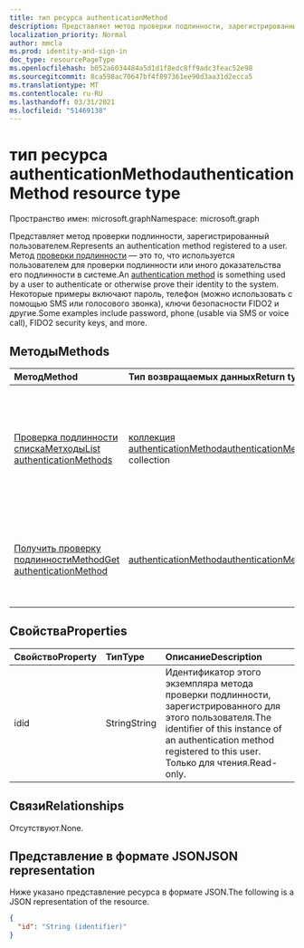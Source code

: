 ```yaml
---
title: тип ресурса authenticationMethod
description: Представляет метод проверки подлинности, зарегистрированный пользователем.
localization_priority: Normal
author: mmcla
ms.prod: identity-and-sign-in
doc_type: resourcePageType
ms.openlocfilehash: b052a6034484a5d1d1f8edc8ff9adc3feac52e98
ms.sourcegitcommit: 8ca598ac70647bf4f897361ee90d3aa31d2ecca5
ms.translationtype: MT
ms.contentlocale: ru-RU
ms.lasthandoff: 03/31/2021
ms.locfileid: "51469138"
---
```

# <a name="authenticationmethod-resource-type"></a><span data-ttu-id="8ff78-103">тип ресурса authenticationMethod</span><span class="sxs-lookup"><span data-stu-id="8ff78-103">authenticationMethod resource type</span></span>

<span data-ttu-id="8ff78-104">Пространство имен: microsoft.graph</span><span class="sxs-lookup"><span data-stu-id="8ff78-104">Namespace: microsoft.graph</span></span>

<span data-ttu-id="8ff78-105">Представляет метод проверки подлинности, зарегистрированный пользователем.</span><span class="sxs-lookup"><span data-stu-id="8ff78-105">Represents an authentication method registered to a user.</span></span> <span data-ttu-id="8ff78-106">Метод [проверки подлинности](/azure/active-directory/authentication/concept-authentication-methods) — это то, что используется пользователем для проверки подлинности или иного доказательства его подлинности в системе.</span><span class="sxs-lookup"><span data-stu-id="8ff78-106">An [authentication method](/azure/active-directory/authentication/concept-authentication-methods) is something used by a user to authenticate or otherwise prove their identity to the system.</span></span> <span data-ttu-id="8ff78-107">Некоторые примеры включают пароль, телефон (можно использовать с помощью SMS или голосового звонка), ключи безопасности FIDO2 и другие.</span><span class="sxs-lookup"><span data-stu-id="8ff78-107">Some examples include password, phone (usable via SMS or voice call), FIDO2 security keys, and more.</span></span>

## <a name="methods"></a><span data-ttu-id="8ff78-108">Методы</span><span class="sxs-lookup"><span data-stu-id="8ff78-108">Methods</span></span>

| <span data-ttu-id="8ff78-109">Метод</span><span class="sxs-lookup"><span data-stu-id="8ff78-109">Method</span></span>       | <span data-ttu-id="8ff78-110">Тип возвращаемых данных</span><span class="sxs-lookup"><span data-stu-id="8ff78-110">Return type</span></span> | <span data-ttu-id="8ff78-111">Описание</span><span class="sxs-lookup"><span data-stu-id="8ff78-111">Description</span></span> |
|:-------------|:------------|:------------|
| [<span data-ttu-id="8ff78-112">Проверка подлинности спискаМетходы</span><span class="sxs-lookup"><span data-stu-id="8ff78-112">List authenticationMethods</span></span>](../api/authentication-list-methods.md) | <span data-ttu-id="8ff78-113">[коллекция authenticationMethod](authenticationmethod.md)</span><span class="sxs-lookup"><span data-stu-id="8ff78-113">[authenticationMethod](authenticationmethod.md) collection</span></span> | <span data-ttu-id="8ff78-114">Ознакомьтесь с свойствами и отношениями всех объектов проверки подлинности **пользователяMethod.**</span><span class="sxs-lookup"><span data-stu-id="8ff78-114">Read the properties and relationships of all of a user's **authenticationMethod** objects.</span></span> |
| [<span data-ttu-id="8ff78-115">Получить проверку подлинностиMethod</span><span class="sxs-lookup"><span data-stu-id="8ff78-115">Get authenticationMethod</span></span>](../api/authenticationmethod-get.md) | [<span data-ttu-id="8ff78-116">authenticationMethod</span><span class="sxs-lookup"><span data-stu-id="8ff78-116">authenticationMethod</span></span>](authenticationmethod.md) | <span data-ttu-id="8ff78-117">Ознакомьтесь с свойствами и отношениями объекта **authenticationMethod.**</span><span class="sxs-lookup"><span data-stu-id="8ff78-117">Read the properties and relationships of an **authenticationMethod** object.</span></span> |

## <a name="properties"></a><span data-ttu-id="8ff78-118">Свойства</span><span class="sxs-lookup"><span data-stu-id="8ff78-118">Properties</span></span>

| <span data-ttu-id="8ff78-119">Свойство</span><span class="sxs-lookup"><span data-stu-id="8ff78-119">Property</span></span>     | <span data-ttu-id="8ff78-120">Тип</span><span class="sxs-lookup"><span data-stu-id="8ff78-120">Type</span></span>        | <span data-ttu-id="8ff78-121">Описание</span><span class="sxs-lookup"><span data-stu-id="8ff78-121">Description</span></span> |
|:-------------|:------------|:------------|
|<span data-ttu-id="8ff78-122">id</span><span class="sxs-lookup"><span data-stu-id="8ff78-122">id</span></span>|<span data-ttu-id="8ff78-123">String</span><span class="sxs-lookup"><span data-stu-id="8ff78-123">String</span></span>| <span data-ttu-id="8ff78-124">Идентификатор этого экземпляра метода проверки подлинности, зарегистрированного для этого пользователя.</span><span class="sxs-lookup"><span data-stu-id="8ff78-124">The identifier of this instance of an authentication method registered to this user.</span></span> <span data-ttu-id="8ff78-125">Только для чтения.</span><span class="sxs-lookup"><span data-stu-id="8ff78-125">Read-only.</span></span> |

## <a name="relationships"></a><span data-ttu-id="8ff78-126">Связи</span><span class="sxs-lookup"><span data-stu-id="8ff78-126">Relationships</span></span>

<span data-ttu-id="8ff78-127">Отсутствуют.</span><span class="sxs-lookup"><span data-stu-id="8ff78-127">None.</span></span>

## <a name="json-representation"></a><span data-ttu-id="8ff78-128">Представление в формате JSON</span><span class="sxs-lookup"><span data-stu-id="8ff78-128">JSON representation</span></span>

<span data-ttu-id="8ff78-129">Ниже указано представление ресурса в формате JSON.</span><span class="sxs-lookup"><span data-stu-id="8ff78-129">The following is a JSON representation of the resource.</span></span>

<!-- {
  "blockType": "resource",
  "optionalProperties": [

  ],
  "@odata.type": "microsoft.graph.authenticationMethod",
  "keyProperty": "id"
}-->

```json
{
  "id": "String (identifier)"
}
```

<!-- uuid: 16cd6b66-4b1a-43a1-adaf-3a886856ed98
2019-02-04 14:57:30 UTC -->
<!-- {
  "type": "#page.annotation",
  "description": "authenticationMethod resource",
  "keywords": "",
  "section": "documentation",
  "tocPath": ""
}-->